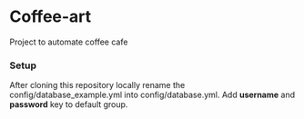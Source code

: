 # Coffee-art
Project to automate coffee cafe

### Setup
After cloning this repository locally rename the config/database_example.yml into config/database.yml. Add **username** and **password** key to default group.

